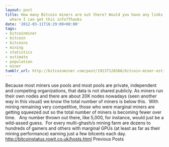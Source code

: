 ```yaml
---
layout: post
title: How many Bitcoin miners are out there? Would you have any links showing me
  where I can get this info?Thanks
date: '2012-03-11T16:29:00+08:00'
tags:
- bitcoinminer
- bitcoin
- bitcoins
- mining
- statistics
- estimate
- population
- miner
tumblr_url: http://bitcoinminer.com/post/19137128368/bitcoin-miner-estimate
---
```

Because most miners use pools and most pools are private, independent and competing organizations, that data is not shared publicly.
As miners run their own nodes and there are about 20K nodes nowadays (seen another way in this visual) we know the total number of miners is below this.  With mining remaining very competitive, those who were marginal miners are getting squeezed out so the total number of miners is becoming fewer over time.  
Any number thrown out there, like 5,000, for instance, would just be a wild-assed guess.  For every multi-ghash/s mining farm are dozens to hundreds of gamers and others with marginal GPUs (at least as far as their mining performance) earning just a few bitcents each day.
http://bitcoinstatus.rowit.co.uk/hosts.html
Previous Posts
